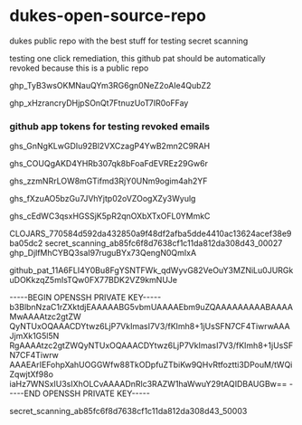 # dukes-open-source-repo
dukes public repo with the best stuff for testing secret scanning

testing one click remediation, this github pat should be automatically revoked because this is a public repo

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

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

### github app tokens for testing revoked emails

ghs_GnNgKLwGDIu92Bl2VXCzagP4YwB2mn2C9RAH

ghs_COUQgAKD4YHRb307qk8bFoaFdEVREz29Gw6r

ghs_zzmNRrLOW8mGTifmd3RjY0UNm9ogim4ah2YF

ghs_fXzuAO5bzGu7JVhYjtp02oVZOogXZy3Wyulg

ghs_cEdWC3qsxHGSSjK5pR2qnOXbXTxOFL0YMmkC

CLOJARS_770584d592da432850a9f48df2afba5dde4410ac13624acef38e9ba05dc2
secret_scanning_ab85fc6f8d7638cf1c11da812da308d43_00027
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

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

-----BEGIN OPENSSH PRIVATE KEY-----
b3BlbnNzaC1rZXktdjEAAAAABG5vbmUAAAAEbm9uZQAAAAAAAAABAAAAMwAAAAtzc2gtZW
QyNTUxOQAAACDYtwz6LjP7VkImasI7V3/fKImh8+1jUsSFN7CF4TiwrwAAAJjmXk1G5l5N
RgAAAAtzc2gtZWQyNTUxOQAAACDYtwz6LjP7VkImasI7V3/fKImh8+1jUsSFN7CF4Tiwrw
AAAEArIEFohpXahUOGGWfw88TkODpfuZTbiKw9QHvRtfoztti3DPouM/tWQiZqwjtXf98o
iaHz7WNSxIU3sIXhOLCvAAAADnRlc3RAZW1haWwuY29tAQIDBAUGBw==
-----END OPENSSH PRIVATE KEY-----

secret_scanning_ab85fc6f8d7638cf1c11da812da308d43_50003
